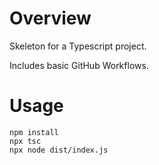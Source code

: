 # Overview

Skeleton for a Typescript project.

Includes basic GitHub Workflows.

# Usage

```
npm install
npx tsc
npx node dist/index.js
```
